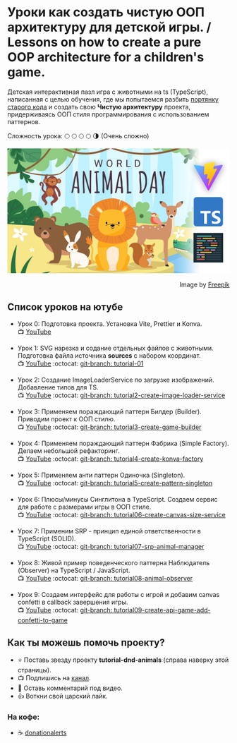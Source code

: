 # Уроки как создать чистую ООП архитектуру для детской игры. / Lessons on how to create a pure OOP architecture for a children's game.

Детская интерактивная пазл игра с животными на ts (TypeScript), написанная с целью обучения, где мы попытаемся разбить [портянку старого кода](https://github.com/yesworld/tutorial-dnd-animals/commit/e74b428898f3da415e3d49b2497f80c56ee217b1#diff-4fab5baaca5c14d2de62d8d2fceef376ddddcc8e9509d86cfa5643f51b89ce3d) и создать свою **Чистую архитектуру** проекта, придерживаясь ООП стиля программирования с использованием паттернов. 

Сложность урока: :full_moon: :full_moon: :full_moon: :full_moon: :last_quarter_moon: (Очень сложно)

![original-animal-day.svg](public/animal-day-preview.jpg)
<div dir="rtl">Image by <a href="https://www.freepik.com/free-vector/world-animal-day-flat-design-background_31240982.htm#&position=0&from_view=search&track=ais">Freepik</a></div>

## Список уроков на ютубе
- Урок 0: Подготовка проекта. Установка Vite, Prettier и Konva.<br>
  :tv: [YouTube](https://www.youtube.com/watch?v=HO6wBG8FFqo)
  
- Урок 1: SVG нарезка и содание отдельных файлов c животными. Подготовка файла источника **sources** с набором координат.<br>
  :tv: [YouTube](https://www.youtube.com/watch?v=k87xvt_7WcM) :octocat: [git-branch: tutorial-01](https://github.com/yesworld/tutorial-dnd-animals/tree/tutorial1-add-svg-animals-to-project)

- Урок 2: Создание ImageLoaderService по загрузке изображений. Добавление типов для TS.<br>
  :tv: [YouTube](https://www.youtube.com/watch?v=rzPTPMg2E30&list=PLMo7VyNbwQJGgWBYHPTDysdNg1UiBXXMT&index=3) :octocat: [git-branch: tutorial2-create-image-loader-service](https://github.com/yesworld/tutorial-dnd-animals/tree/tutorial2-create-image-loder-service)

- Урок 3: Применяем пораждающий паттерн Билдер (Builder). Приводим проект к ООП стилю.<br>
  :tv: [YouTube](https://www.youtube.com/watch?v=kjj_4czV--c&list=PLMo7VyNbwQJGgWBYHPTDysdNg1UiBXXMT&index=4) :octocat: [git-branch: tutorial3-create-game-builder](https://github.com/yesworld/tutorial-dnd-animals/tree/tutorial3-create-game-builder)

- Урок 4: Применяем пораждающий паттерн Фабрика (Simple Factory). Делаем небольшой рефакторинг.<br>
  :tv: [YouTube](https://youtu.be/Npjy5hL6ppA&list=PLMo7VyNbwQJGgWBYHPTDysdNg1UiBXXMT&index=5) :octocat: [git-branch: tutorial4-create-konva-factory](https://github.com/yesworld/tutorial-dnd-animals/tree/tutorial4-create-konva-factory)

- Урок 5: Применяем анти паттерн Одиночка (Singleton).<br>
  :tv: [YouTube](https://www.youtube.com/watch?v=T1l9GX3thv8&list=PLMo7VyNbwQJGgWBYHPTDysdNg1UiBXXMT&index=6) :octocat: [git-branch: tutorial5-create-pattern-singleton](https://github.com/yesworld/tutorial-dnd-animals/tree/tutorial5-create-pattern-singleton)

- Урок 6: Плюсы/минусы Синглитона в TypeScript. Создаем сервис для работе с размерами игры в ООП стиле.<br>
  :tv: [YouTube](https://www.youtube.com/watch?v=hEdUgYRE2KM&list=PLMo7VyNbwQJGgWBYHPTDysdNg1UiBXXMT&index=7) :octocat: [git-branch: tutorial06-create-canvas-size-service](https://github.com/yesworld/tutorial-dnd-animals/tree/tutorial06-create-canvas-size-service)

- Урок 7: Применим SRP - принцип единой ответственности в TypeScript (SOLID).<br>
  :tv: [YouTube](https://www.youtube.com/watch?v=OHxE1NKnPJc&list=PLMo7VyNbwQJGgWBYHPTDysdNg1UiBXXMT&index=8) :octocat: [git-branch: tutorial07-srp-animal-manager](https://github.com/yesworld/tutorial-dnd-animals/tree/tutorial07-srp-animal-manager)

- Урок 8: Живой пример поведенческого паттерна Наблюдатель (Observer) на TypeScript / JavaScript.<br>
  :tv: [YouTube](https://www.youtube.com/watch?v=51Og538pXcw&list=PLMo7VyNbwQJGgWBYHPTDysdNg1UiBXXMT&index=9) :octocat: [git-branch: tutorial08-animal-observer](https://github.com/yesworld/tutorial-dnd-animals/tree/tutorial08-animal-observer)

- Урок 9: Создаем интерфейс для работы с игрой и добавим canvas confetti в callback завершения игры.<br>
  :tv: [YouTube](https://www.youtube.com/watch?v=cl5BluRPn9U&list=PLMo7VyNbwQJGgWBYHPTDysdNg1UiBXXMT&index=10) :octocat: [git-branch: tutorial09-create-api-game-add-confetti-to-game](https://github.com/yesworld/tutorial-dnd-animals/tree/tutorial09-create-api-game-add-confetti-to-game)

## Как ты можешь помочь проекту?
- ⭐️ Поставь звезду проекту **tutorial-dnd-animals** (справа наверху этой страницы).
- :tv: Подпишись на [канал](https://www.youtube.com/channel/UCRWYGOCWalOGOXnzqJd2MbQ).
- 💬 Оставь комментарий под видео.
- 👍 Воткни свой царский лайк.
### На кофе:
- ☕️ [donationalerts](https://www.donationalerts.com/r/dev_yesworld)
